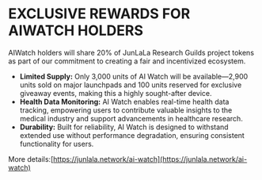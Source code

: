 # EXCLUSIVE REWARDS FOR AIWATCH HOLDERS

AIWatch holders will share 20% of JunLaLa Research Guilds project tokens as part of our commitment to creating a fair and incentivized ecosystem.

* **Limited Supply:** Only 3,000 units of AI Watch will be available—2,900 units sold on major launchpads and 100 units reserved for exclusive giveaway events, making this a highly sought-after device.
* **Health Data Monitoring:** AI Watch enables real-time health data tracking, empowering users to contribute valuable insights to the medical industry and support advancements in healthcare research.
* **Durability:** Built for reliability, AI Watch is designed to withstand extended use without performance degradation, ensuring consistent functionality for users.

More details:[https://junlala.network/ai-watch](https://junlala.network/ai-watch)

